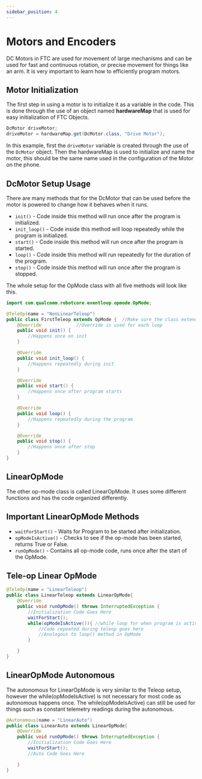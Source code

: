 ```yaml
---
sidebar_position: 4
---
```

# Motors and Encoders

DC Motors in FTC are used for movement of large mechanisms and can be used for fast and continuous rotation, or precise movement for things like an arm. It is very important to learn how to efficiently program motors.

## Motor Initialization

The first step in using a motor is to initialize it as a variable in the code. This is done through the use of an object named **hardwareMap** that is used for easy initialization of FTC Objects.
```java 
DcMotor driveMotor;       
driveMotor = hardwareMap.get(DcMotor.class, "Drive Motor");  
```
In this example, first the `driveMotor` variable is created through the use of the `DcMotor` object. Then the hardwareMap is used to initialize and name the motor, this should be the same name used in the configuration of the Motor on the phone.
## DcMotor Setup Usage

There are many methods that for the DcMotor that can be used before the motor is powered to change how it behaves when it runs.

* `init()` - Code inside this method will run once after the program is initialized.
* `init_loop()` - Code inside this method will loop repeatedly while the program is initialized.
* `start()` - Code inside this method will run once after the program is started.
* `loop()` - Code inside this method will run repeatedly for the duration of the program.
* `stop()` - Code inside this method will run once after the program is stopped.

The whole setup for the OpMode class with all five methods will look like this.

```java
import com.qualcomm.robotcore.eventloop.opmode.OpMode;

@TeleOp(name = "NonLinearTeleop")
public class FirstTeleop extends OpMode {  //Make sure the class extends OpMode
    @Override             //Override is used for each loop
    public void init() {
        //Happens once on init
    }

    @Override
    public void init_loop() {
        //Happens repeatedly during init
    }

    @Override
    public void start() {
        //Happens once after program starts
    }

    @Override
    public void loop() {
        //Happens repeatedly during the program
    }

    @Override
    public void stop() {
        //Happens once after stop
    }
}

```

## LinearOpMode
The other op-mode class is called LinearOpMode. It uses some different functions and has the code organized differently.
## Important LinearOpMode Methods
* `waitForStart()` - Waits for Program to be started after initialization.
* `opModeIsActive()` - Checks to see if the op-mode has been started, returns True or False.
* `runOpMode()` - Contains all op-mode code, runs once after the start of the OpMode.
## Tele-op Linear OpMode
```java 
@TeleOp(name = "LinearTeleop")
public class LinearTeleop extends LinearOpMode{
    @Override
    public void runOpMode() throws InterruptedException {
        //Initialization Code Goes Here
        waitForStart();
        while(opModeIsActive()){ //while loop for when program is active
            //Code repeated during teleop goes here
            //Analogous to loop() method in OpMode
        }

    }
}
```
## LinearOpMode Autonomous
The autonomous for LinearOpMode is very similar to the Teleop setup, however the while(opModeIsActive) is not necessary for most code as autonomous happens once. The while(opModeIsActive) can still be used for things such as constant telemetry readings during the autonomous.
```java 
@Autonomous(name = "LinearAuto")
public class LinearAuto extends LinearOpMode{
    @Override
    public void runOpMode() throws InterruptedException {
        //Initialization Code Goes Here
        waitForStart();
        //Auto Code Goes Here

    }
}
```

